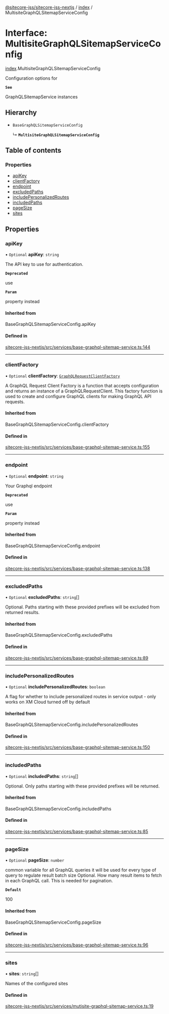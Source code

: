 [@sitecore-jss/sitecore-jss-nextjs](../README.md) / [index](../modules/index.md) / MultisiteGraphQLSitemapServiceConfig

# Interface: MultisiteGraphQLSitemapServiceConfig

[index](../modules/index.md).MultisiteGraphQLSitemapServiceConfig

Configuration options for

**`See`**

GraphQLSitemapService instances

## Hierarchy

- `BaseGraphQLSitemapServiceConfig`

  ↳ **`MultisiteGraphQLSitemapServiceConfig`**

## Table of contents

### Properties

- [apiKey](index.MultisiteGraphQLSitemapServiceConfig.md#apikey)
- [clientFactory](index.MultisiteGraphQLSitemapServiceConfig.md#clientfactory)
- [endpoint](index.MultisiteGraphQLSitemapServiceConfig.md#endpoint)
- [excludedPaths](index.MultisiteGraphQLSitemapServiceConfig.md#excludedpaths)
- [includePersonalizedRoutes](index.MultisiteGraphQLSitemapServiceConfig.md#includepersonalizedroutes)
- [includedPaths](index.MultisiteGraphQLSitemapServiceConfig.md#includedpaths)
- [pageSize](index.MultisiteGraphQLSitemapServiceConfig.md#pagesize)
- [sites](index.MultisiteGraphQLSitemapServiceConfig.md#sites)

## Properties

### apiKey

• `Optional` **apiKey**: `string`

The API key to use for authentication.

**`Deprecated`**

use

**`Param`**

property instead

#### Inherited from

BaseGraphQLSitemapServiceConfig.apiKey

#### Defined in

[sitecore-jss-nextjs/src/services/base-graphql-sitemap-service.ts:144](https://github.com/Sitecore/jss/blob/d653d8a7d/packages/sitecore-jss-nextjs/src/services/base-graphql-sitemap-service.ts#L144)

___

### clientFactory

• `Optional` **clientFactory**: [`GraphQLRequestClientFactory`](../modules/graphql.md#graphqlrequestclientfactory)

A GraphQL Request Client Factory is a function that accepts configuration and returns an instance of a GraphQLRequestClient.
This factory function is used to create and configure GraphQL clients for making GraphQL API requests.

#### Inherited from

BaseGraphQLSitemapServiceConfig.clientFactory

#### Defined in

[sitecore-jss-nextjs/src/services/base-graphql-sitemap-service.ts:155](https://github.com/Sitecore/jss/blob/d653d8a7d/packages/sitecore-jss-nextjs/src/services/base-graphql-sitemap-service.ts#L155)

___

### endpoint

• `Optional` **endpoint**: `string`

Your Graphql endpoint

**`Deprecated`**

use

**`Param`**

property instead

#### Inherited from

BaseGraphQLSitemapServiceConfig.endpoint

#### Defined in

[sitecore-jss-nextjs/src/services/base-graphql-sitemap-service.ts:138](https://github.com/Sitecore/jss/blob/d653d8a7d/packages/sitecore-jss-nextjs/src/services/base-graphql-sitemap-service.ts#L138)

___

### excludedPaths

• `Optional` **excludedPaths**: `string`[]

Optional. Paths starting with these provided prefixes will be excluded from returned results.

#### Inherited from

BaseGraphQLSitemapServiceConfig.excludedPaths

#### Defined in

[sitecore-jss-nextjs/src/services/base-graphql-sitemap-service.ts:89](https://github.com/Sitecore/jss/blob/d653d8a7d/packages/sitecore-jss-nextjs/src/services/base-graphql-sitemap-service.ts#L89)

___

### includePersonalizedRoutes

• `Optional` **includePersonalizedRoutes**: `boolean`

A flag for whether to include personalized routes in service output - only works on XM Cloud
turned off by default

#### Inherited from

BaseGraphQLSitemapServiceConfig.includePersonalizedRoutes

#### Defined in

[sitecore-jss-nextjs/src/services/base-graphql-sitemap-service.ts:150](https://github.com/Sitecore/jss/blob/d653d8a7d/packages/sitecore-jss-nextjs/src/services/base-graphql-sitemap-service.ts#L150)

___

### includedPaths

• `Optional` **includedPaths**: `string`[]

Optional. Only paths starting with these provided prefixes will be returned.

#### Inherited from

BaseGraphQLSitemapServiceConfig.includedPaths

#### Defined in

[sitecore-jss-nextjs/src/services/base-graphql-sitemap-service.ts:85](https://github.com/Sitecore/jss/blob/d653d8a7d/packages/sitecore-jss-nextjs/src/services/base-graphql-sitemap-service.ts#L85)

___

### pageSize

• `Optional` **pageSize**: `number`

common variable for all GraphQL queries
it will be used for every type of query to regulate result batch size
Optional. How many result items to fetch in each GraphQL call. This is needed for pagination.

**`Default`**

100

#### Inherited from

BaseGraphQLSitemapServiceConfig.pageSize

#### Defined in

[sitecore-jss-nextjs/src/services/base-graphql-sitemap-service.ts:96](https://github.com/Sitecore/jss/blob/d653d8a7d/packages/sitecore-jss-nextjs/src/services/base-graphql-sitemap-service.ts#L96)

___

### sites

• **sites**: `string`[]

Names of the configured sites

#### Defined in

[sitecore-jss-nextjs/src/services/mutisite-graphql-sitemap-service.ts:19](https://github.com/Sitecore/jss/blob/d653d8a7d/packages/sitecore-jss-nextjs/src/services/mutisite-graphql-sitemap-service.ts#L19)
